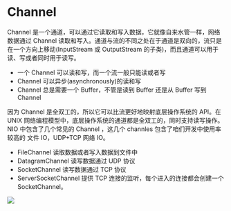 # Channel

Channel 是一个通道，可以通过它读取和写入数据，它就像自来水管一样，网络数据通过 Channel 读取和写入。通道与流的不同之处在于通道是双向的，流只是在一个方向上移动(InputStream 或 OutputStream 的子类)，而且通道可以用于读、写或者同时用于读写。

- 一个 Channel 可以读和写，而一个流一般只能读或者写
- Channel 可以异步(asynchronously)的读和写
- Channel 总是需要一个 Buffer，不管是读到 Buffer 还是从 Buffer 写到 Channel

因为 Channel 是全双工的，所以它可以比流更好地映射底层操作系统的 API。在 UNIX 网络编程模型中，底层操作系统的通道都是全双工的，同时支持读写操作。NIO 中包含了几个常见的 Channel ，这几个 channles 包含了咱们开发中使用率较高的 文件 IO，UDP+TCP 网络 IO。

- FileChannel 读取数据或者写入数据到文件中
- DatagramChannel 读写数据通过 UDP 协议
- SocketChannel 读写数据通过 TCP 协议
- ServerSocketChannel 提供 TCP 连接的监听，每个进入的连接都会创建一个 SocketChannel。

![](http://hi.csdn.net/attachment/201107/17/0_1310888420STkI.gif)
